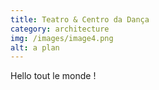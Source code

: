 ```yaml
---
title: Teatro & Centro da Dança
category: architecture
img: /images/image4.png
alt: a plan
---
```


Hello tout le monde !